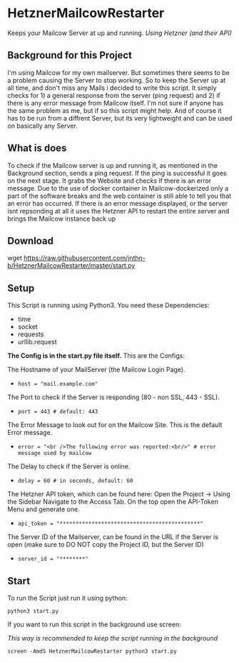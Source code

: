 # HetznerMailcowRestarter
Keeps your Mailcow Server at up and running.
*Using Hetzner (and their API)*

## Background for this Project
I'm using Mailcow for my own mailserver. But sometimes there seems to be a problem causing the Server to stop working. So to keep the Server up at all time, and don't miss any Mails i decided to write this script. It simply checks for 1) a general response from the server (ping request) and 2) if there is any error message from Mailcow itself.
I'm not sure if anyone has the same problem as me, but if so this script might help. 
And of course it has to be run from a diffrent Server, but its very lightweight and can be used on basically any Server.

## What is does
To check if the Mailcow server is up and running it, as mentioned in the Background section, sends a ping request. If the ping is successful it goes on the next stage. It grabs the Website and checks if there is an error message. Due to the use of docker container in Mailcow-dockerized only a part of the software breaks and the web container is still able to tell you that an error has occurred. If there is an error message displayed, or the server isnt repsonding at all it uses the Hetzner API to restart the entire server and brings the Mailcow instance back up

## Download
wget https://raw.githubusercontent.com/jnthn-b/HetznerMailcowRestarter/master/start.py

## Setup
This Script is running using Python3.
You need these Dependencies:
- time
- socket
- requests
- urllib.request

**The Config is in the start.py file itself.**
This are the Configs:

The Hostname of your MailServer (the Mailcow Login Page).
- `host = "mail.example.com"`

The Port to check if the Server is responding (80 - non SSL, 443 - SSL).
- `port = 443 # default: 443`

The Error Message to look out for on the Mailcow Site. This is the default Error message.
- `error = "<br />The following error was reported:<br/>" # error message used by mailcow`

The Delay to check if the Server is online.
- `delay = 60 # in seconds, default: 60`

The Hetzner API token, which can be found here: Open the Project -> Using the Sidebar Navigate to the Access Tab. On the top open the API-Token Menu and generate one.
- `api_token = "********************************************"`

The Server ID of the Mailserver, can be found in the URL if the Server is open (make sure to DO NOT copy the Project ID, but the Server ID)
- `server_id = "********"`

## Start
To run the Script just run it using python:

`python3 start.py`

If you want to run this script in the background use screen:

*This way is recommended to keep the script running in the background*

`screen -AmdS HetznerMailcowRestarter python3 start.py`
